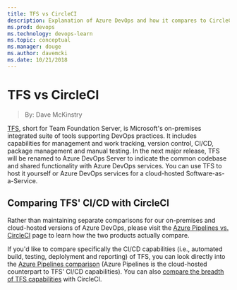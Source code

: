 ```yaml
---
title: TFS vs CircleCI
description: Explanation of Azure DevOps and how it compares to CircleCI
ms.prod: devops
ms.technology: devops-learn
ms.topic: conceptual
ms.manager: douge
ms.author: davemcki
ms.date: 10/21/2018
---
```


# TFS vs CircleCI
> By: Dave McKinstry

[TFS](https://visualstudio.microsoft.com/tfs/), short for Team Foundation Server, is Microsoft's on-premises integrated suite of tools supporting DevOps practices.  It includes capabilities for management and work tracking, version control, CI/CD, package management and manual testing.  In the next major release, TFS will be renamed to Azure DevOps Server to indicate the common codebase and shared functionality with Azure DevOps services.  You can use TFS to host it yourself or Azure DevOps services for a cloud-hosted Software-as-a-Service.

## Comparing TFS' CI/CD with CircleCI

Rather than maintaining separate comparisons for our on-premises and cloud-hosted versions of Azure DevOps, please visit the [Azure Pipelines vs. CircleCI](~/compare/Azure-Pipelines-vs-CircleCI) page to learn how the two products actually compare.  

If you'd like to compare specifically the CI/CD capabilities (i.e., automated build, testing, deplolyment and reporting) of TFS, you can look directly into the [Azure Pipelines comparison](~/compare/Azure-Pipelines-vs-CircleCI#how-does-circleci-compare-with-azure-pipelines) (Azure Pipelines is the cloud-hosted counterpart to TFS' CI/CD capabilities).  You can also [compare the breadth of TFS capabilities](~/compare/Azure-Pipelines-vs-CircleCI#how-does-circleci-compare-with-azure-devops) with CircleCI.
